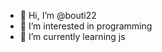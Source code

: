 - 👋 Hi, I’m @bouti22
- 👀 I’m interested in programming
- 🌱 I’m currently learning js

<!---
bouti22/bouti22 is a ✨ special ✨ repository because its `README.md` (this file) appears on your GitHub profile.
You can click the Preview link to take a look at your changes.
--->
